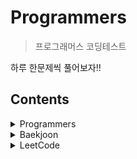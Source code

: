 # Programmers
> 프로그래머스 코딩테스트

하루 한문제씩 풀어보자!!

## Contents

<details><summary>Programmers</summary>
  
* [Level 1](https://github.com/re-deok/Programmers/tree/master/level_1)
* [Level 2](https://github.com/re-deok/Programmers/tree/master/level_2)
* [Hash](https://github.com/re-deok/Programmers/tree/master/Hash)
* [Heap](https://github.com/re-deok/Programmers/tree/master/Heap)
* [DFS/BFS](https://github.com/re-deok/Programmers/tree/master/DFS_BFS)
* [완전탐색](https://github.com/re-deok/Programmers/tree/master/완전탐색)
* [정렬](https://github.com/re-deok/Programmers/tree/master/정렬)
  
</details>

<details><summary>Baekjoon</summary>

</details>

<details><summary>LeetCode</summary>

</details>
